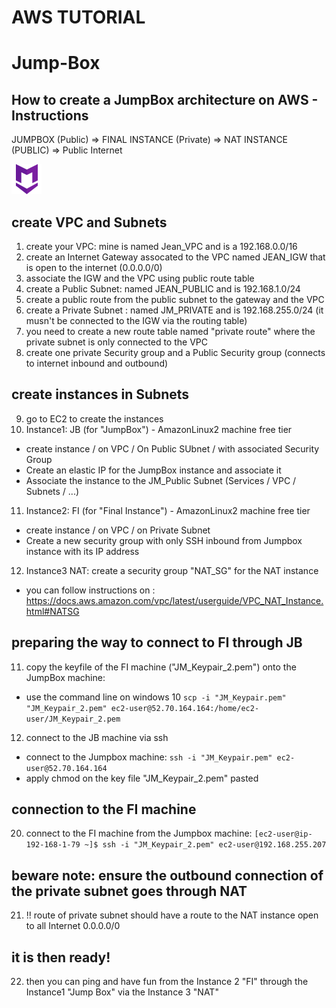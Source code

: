 # AWS TUTORIAL
# Jump-Box
## How to create a JumpBox architecture on AWS - Instructions

JUMPBOX (Public) => FINAL INSTANCE (Private) => NAT INSTANCE (PUBLIC) => Public Internet

![alt text](https://github.com/adam-p/markdown-here/raw/master/src/common/images/icon48.png "Logo Title Text 1")

## create VPC and Subnets
1. create your VPC: mine is named Jean_VPC and is a 192.168.0.0/16
2. create an Internet Gateway assocated to the VPC named JEAN_IGW that is open to the internet (0.0.0.0/0)
3. associate the IGW and the VPC using public route table
4. create a Public Subnet: named JEAN_PUBLIC and is 192.168.1.0/24
5. create a public route from the public subnet to the gateway and the VPC
6. create a Private Subnet : named JM_PRIVATE and is 192.168.255.0/24 (it musn't be connected to the IGW via the routing table)
7. you need to create a new route table named "private route" where the private subnet is only connected to the VPC
8. create one private Security group and a Public Security group (connects to internet inbound and outbound)

## create instances in Subnets
9. go to EC2 to create the instances
10. Instance1: JB (for "JumpBox") - AmazonLinux2 machine free tier
- create instance / on VPC / On Public SUbnet / with associated Security Group
- Create an elastic IP for the JumpBox instance and associate it
- Associate the instance to the JM_Public Subnet (Services / VPC / Subnets / ...)

11. Instance2: FI (for "Final Instance") - AmazonLinux2 machine free tier
- create instance / on VPC / on Private Subnet
- Create a new security group with only SSH inbound from Jumpbox instance with its IP address

12. Instance3 NAT: create a security group "NAT_SG" for the NAT instance
- you can follow instructions on : https://docs.aws.amazon.com/vpc/latest/userguide/VPC_NAT_Instance.html#NATSG

## preparing the way to connect to FI through JB
11. copy the keyfile of the FI machine ("JM_Keypair_2.pem") onto the JumpBox machine: 
- use the command line on windows 10
``scp -i "JM_Keypair.pem" "JM_Keypair_2.pem" ec2-user@52.70.164.164:/home/ec2-user/JM_Keypair_2.pem``

12. connect to the JB machine via ssh
- connect to the Jumpbox machine:
``ssh -i "JM_Keypair.pem" ec2-user@52.70.164.164``
- apply chmod on the key file "JM_Keypair_2.pem" pasted

## connection to the FI machine
20. connect to the FI machine from the Jumpbox machine:
``[ec2-user@ip-192-168-1-79 ~]$ ssh -i "JM_Keypair_2.pem" ec2-user@192.168.255.207``

## beware note: ensure the outbound connection of the private subnet goes through NAT
21. !! route of private subnet should have a route to the NAT instance open to all Internet 0.0.0.0/0

## it is then ready!
22. then you can ping and have fun from the Instance 2 "FI" through the Instance1 "Jump Box" via the Instance 3 "NAT"
